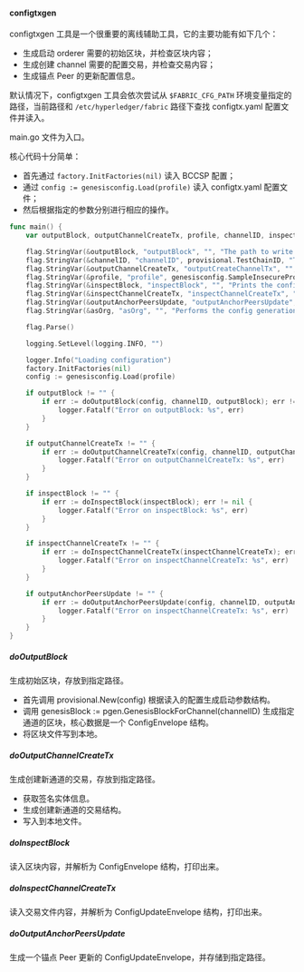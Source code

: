 #### configtxgen
configtxgen 工具是一个很重要的离线辅助工具，它的主要功能有如下几个：

* 生成启动 orderer 需要的初始区块，并检查区块内容；
* 生成创建 channel 需要的配置交易，并检查交易内容；
* 生成锚点 Peer 的更新配置信息。

默认情况下，configtxgen 工具会依次尝试从 `$FABRIC_CFG_PATH` 环境变量指定的路径，当前路径和 `/etc/hyperledger/fabric` 路径下查找 configtx.yaml 配置文件并读入。

main.go 文件为入口。

核心代码十分简单：

* 首先通过 `factory.InitFactories(nil)` 读入 BCCSP 配置；
* 通过 `config := genesisconfig.Load(profile)` 读入 configtx.yaml 配置文件；
* 然后根据指定的参数分别进行相应的操作。


```go
func main() {
	var outputBlock, outputChannelCreateTx, profile, channelID, inspectBlock, inspectChannelCreateTx, outputAnchorPeersUpdate, asOrg string

	flag.StringVar(&outputBlock, "outputBlock", "", "The path to write the genesis block to (if set)")
	flag.StringVar(&channelID, "channelID", provisional.TestChainID, "The channel ID to use in the configtx")
	flag.StringVar(&outputChannelCreateTx, "outputCreateChannelTx", "", "The path to write a channel creation configtx to (if set)")
	flag.StringVar(&profile, "profile", genesisconfig.SampleInsecureProfile, "The profile from configtx.yaml to use for generation.")
	flag.StringVar(&inspectBlock, "inspectBlock", "", "Prints the configuration contained in the block at the specified path")
	flag.StringVar(&inspectChannelCreateTx, "inspectChannelCreateTx", "", "Prints the configuration contained in the transaction at the specified path")
	flag.StringVar(&outputAnchorPeersUpdate, "outputAnchorPeersUpdate", "", "Creates an config update to update an anchor peer (works only with the default channel creation, and only for the first update)")
	flag.StringVar(&asOrg, "asOrg", "", "Performs the config generation as a particular organization, only including values in the write set that org (likely) has privilege to set")

	flag.Parse()

	logging.SetLevel(logging.INFO, "")

	logger.Info("Loading configuration")
	factory.InitFactories(nil)
	config := genesisconfig.Load(profile)

	if outputBlock != "" {
		if err := doOutputBlock(config, channelID, outputBlock); err != nil {
			logger.Fatalf("Error on outputBlock: %s", err)
		}
	}

	if outputChannelCreateTx != "" {
		if err := doOutputChannelCreateTx(config, channelID, outputChannelCreateTx); err != nil {
			logger.Fatalf("Error on outputChannelCreateTx: %s", err)
		}
	}

	if inspectBlock != "" {
		if err := doInspectBlock(inspectBlock); err != nil {
			logger.Fatalf("Error on inspectBlock: %s", err)
		}
	}

	if inspectChannelCreateTx != "" {
		if err := doInspectChannelCreateTx(inspectChannelCreateTx); err != nil {
			logger.Fatalf("Error on inspectChannelCreateTx: %s", err)
		}
	}

	if outputAnchorPeersUpdate != "" {
		if err := doOutputAnchorPeersUpdate(config, channelID, outputAnchorPeersUpdate, asOrg); err != nil {
			logger.Fatalf("Error on inspectChannelCreateTx: %s", err)
		}
	}
}
```

##### doOutputBlock

生成初始区块，存放到指定路径。

* 首先调用 provisional.New(config) 根据读入的配置生成启动参数结构。
* 调用 	genesisBlock := pgen.GenesisBlockForChannel(channelID) 生成指定通道的区块，核心数据是一个 ConfigEnvelope 结构。
* 将区块文件写到本地。

##### doOutputChannelCreateTx

生成创建新通道的交易，存放到指定路径。

* 获取签名实体信息。
* 生成创建新通道的交易结构。
* 写入到本地文件。

##### doInspectBlock

读入区块内容，并解析为 ConfigEnvelope 结构，打印出来。

##### doInspectChannelCreateTx

读入交易文件内容，并解析为 ConfigUpdateEnvelope 结构，打印出来。

##### doOutputAnchorPeersUpdate

生成一个锚点 Peer 更新的 ConfigUpdateEnvelope，并存储到指定路径。

